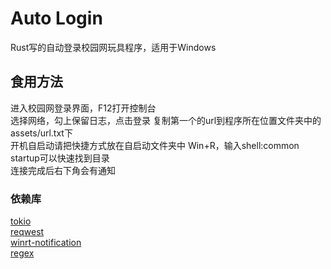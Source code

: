 # Auto Login
Rust写的自动登录校园网玩具程序，适用于Windows  

## 食用方法
进入校园网登录界面，F12打开控制台  
选择网络，勾上保留日志，点击登录
复制第一个的url到程序所在位置文件夹中的assets/url.txt下  
开机自启动请把快捷方式放在自启动文件夹中
Win+R，输入shell:common startup可以快速找到目录  
连接完成后右下角会有通知

### 依赖库
[tokio](https://github.com/tokio-rs/tokio)  
[reqwest](https://github.com/seanmonstar/reqwest)  
[winrt-notification](https://github.com/allenbenz/winrt-notification)  
[regex](https://github.com/rust-lang/regex)  